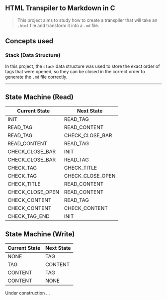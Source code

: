 ## HTML Transpiler to Markdown in C
> This project aims to study how to create a transpiler that will take an `.html` file and transform it into a `.md` file.

## Concepts used

### **Stack** (Data Structure)
In this project, the `stack` data structure was used to store the exact order of tags that were opened, so they can be closed in the correct order to generate the `.md` file correctly.

---

## State Machine (Read)

| Current State   | Next State       |
|-----------------|------------------|
| INIT            | READ_TAG         |
| READ_TAG        | READ_CONTENT     |
| READ_TAG        | CHECK_CLOSE_BAR  |
| READ_CONTENT    | READ_TAG         |
| CHECK_CLOSE_BAR | INIT             |
| CHECK_CLOSE_BAR | READ_TAG         |
| CHECK_TAG       | CHECK_TITLE      |
| CHECK_TAG       | CHECK_CLOSE_OPEN |
| CHECK_TITLE     | READ_CONTENT     |
| CHECK_CLOSE_OPEN| READ_CONTENT     |
| CHECK_CONTENT   | READ_TAG         |
| CHECK_CONTENT   | CHECK_CONTENT    |
| CHECK_TAG_END   | INIT             |

## State Machine (Write)

| Current State | Next State |
|---------------|------------|
| NONE          | TAG        |
| TAG           | CONTENT    |
| CONTENT       | TAG        |
| CONTENT       | NONE       |

Under construction ...